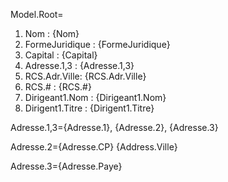 Model.Root=<ol><li>Nom : {Nom}<li>FormeJuridique : {FormeJuridique}<li>Capital : {Capital}<li>Adresse.1,3 : {Adresse.1,3}<li>RCS.Adr.Ville: {RCS.Adr.Ville}<li>RCS.# : {RCS.#}<li>Dirigeant1.Nom : {Dirigeant1.Nom}<li>Dirigent1.Titre : {Dirigent1.Titre}</ol>

Adresse.1,3={Adresse.1}, {Adresse.2}, {Adresse.3}

Adresse.2={Adresse.CP} {Address.Ville}

Adresse.3={Adresse.Paye}

